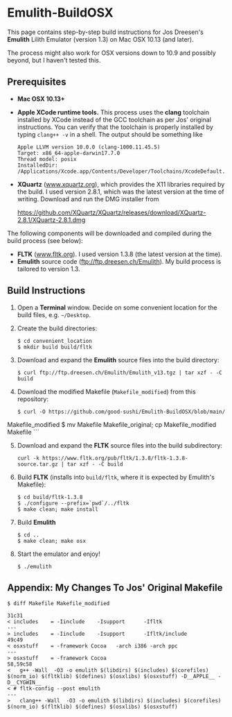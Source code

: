 # Emulith-BuildOSX
This page contains step-by-step build instructions for Jos Dreesen's **Emulith** Lilith Emulator (version 1.3) on Mac OSX 10.13 (and later).

The process might also work for OSX versions down to 10.9 and possibly beyond, but I haven't tested this.

## Prerequisites
* **Mac OSX 10.13+**
* **Apple XCode runtime tools.** This process uses the **clang** toolchain installed by XCode instead of the GCC toolchain as per Jos' original instructions. You can verify that the toolchain is properly installed by typing `clang++ -v` in a shell. The output should be something like

    ```
    Apple LLVM version 10.0.0 (clang-1000.11.45.5)
    Target: x86_64-apple-darwin17.7.0
    Thread model: posix
    InstalledDir: /Applications/Xcode.app/Contents/Developer/Toolchains/XcodeDefault.xctoolchain/usr/bin
    ```
    
* **XQuartz** (www.xquartz.org), which provides the X11 libraries required by the build. I used version 2.8.1, which was the latest version at the time of writing. Download and run the DMG installer from

    https://github.com/XQuartz/XQuartz/releases/download/XQuartz-2.8.1/XQuartz-2.8.1.dmg

The following components will be downloaded and compiled during the build process (see below):

* **FLTK** (www.fltk.org). I used version 1.3.8 (the latest version at the time).
* **Emulith** source code (ftp://ftp.dreesen.ch/Emulith). My build process is tailored to version 1.3.

## Build Instructions
1. Open a **Terminal** window. Decide on some convenient location for the build files, e.g. `~/Desktop`.
2. Create the build directories:

    ```
    $ cd convenient_location
    $ mkdir build build/fltk
    ```   
3. Download and expand the **Emulith** source files into the build directory:

    ```
    $ curl ftp://ftp.dreesen.ch/Emulith/Emulith_v13.tgz | tar xzf - -C build
    ```   
4. Download the modified Makefile (`Makefile_modified`) from this repository:

    ```
    $ curl -O https://github.com/good-sushi/Emulith-BuildOSX/blob/main/
Makefile_modified
    $ mv Makefile Makefile_original; cp Makefile_modified Makefile
    ```

5. Download and expand the **FLTK** source files into the build subdirectory:

    ```
    curl -k https://www.fltk.org/pub/fltk/1.3.8/fltk-1.3.8-source.tar.gz | tar xzf - -C build
    ```

6. Build **FLTK** (installs into `build/fltk`, where it is expected by Emulith's Makefile):

    ```
    $ cd build/fltk-1.3.8
    $ ./configure --prefix=`pwd`/../fltk
    $ make clean; make install
    ```
    
7. Build **Emulith**

    ```
    $ cd ..
    $ make clean; make osx
    ```
    
8. Start the emulator and enjoy!

    ```
    $ ./emulith
    ```
## Appendix: My Changes To Jos' Original Makefile
```
$ diff Makefile Makefile_modified

31c31
< includes    = -Iinclude    -Isupport      -Ifltk      
---
> includes    = -Iinclude    -Isupport      -Ifltk/include
49c49
< osxstuff    = -framework Cocoa   -arch i386 -arch ppc
---
> osxstuff    = -framework Cocoa
58,59c58
< 	g++ -Wall  -O3 -o emulith $(libdirs) $(includes) $(corefiles) $(norm_io) $(fltklib) $(defines) $(osxlibs) $(osxstuff) -D__APPLE__ -D__CYGWIN__ 
< #	fltk-config --post emulith
---
> 	clang++ -Wall  -O3 -o emulith $(libdirs) $(includes) $(corefiles) $(norm_io) $(fltklib) $(defines) $(osxlibs) $(osxstuff)
```
